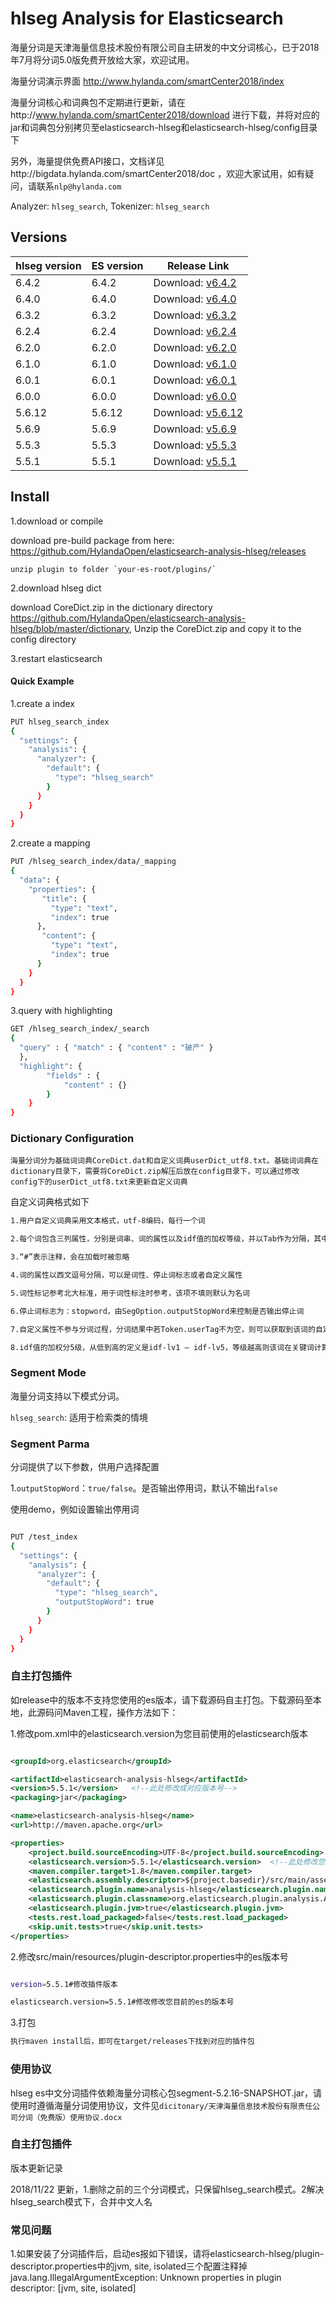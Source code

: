 hlseg Analysis for Elasticsearch
=============================

海量分词是天津海量信息技术股份有限公司自主研发的中文分词核心，已于2018年7月将分词5.0版免费开放给大家，欢迎试用。

海量分词演示界面 http://www.hylanda.com/smartCenter2018/index

海量分词核心和词典包不定期进行更新，请在http://www.hylanda.com/smartCenter2018/download 进行下载，并将对应的jar和词典包分别拷贝至elasticsearch-hlseg和elasticsearch-hlseg/config目录下

另外，海量提供免费API接口，文档详见http://bigdata.hylanda.com/smartCenter2018/doc ，欢迎大家试用，如有疑问，请联系`nlp@hylanda.com`

Analyzer: `hlseg_search`, Tokenizer: `hlseg_search`

Versions
--------

hlseg version | ES version | Release Link |
-----------|-----------|-----------
6.4.2| 6.4.2| Download: [v6.4.2](https://github.com/HylandaOpen/elasticsearch-analysis-hlseg/releases/tag/v6.4.2)
6.4.0| 6.4.0| Download: [v6.4.0](https://github.com/HylandaOpen/elasticsearch-analysis-hlseg/releases/tag/v6.4.0)
6.3.2| 6.3.2| Download: [v6.3.2](https://github.com/HylandaOpen/elasticsearch-analysis-hlseg/releases/tag/v6.3.2)
6.2.4| 6.2.4| Download: [v6.2.4](https://github.com/HylandaOpen/elasticsearch-analysis-hlseg/releases/tag/v6.2.4)
6.2.0| 6.2.0| Download: [v6.2.0](https://github.com/HylandaOpen/elasticsearch-analysis-hlseg/releases/tag/v6.2.0)
6.1.0| 6.1.0| Download: [v6.1.0](https://github.com/HylandaOpen/elasticsearch-analysis-hlseg/releases/tag/v6.1.0)
6.0.1| 6.0.1| Download: [v6.0.1](https://github.com/HylandaOpen/elasticsearch-analysis-hlseg/releases/tag/v6.0.1)
6.0.0| 6.0.0| Download: [v6.0.0](https://github.com/HylandaOpen/elasticsearch-analysis-hlseg/releases/tag/v6.0.0)
5.6.12| 5.6.12| Download: [v5.6.12](https://github.com/HylandaOpen/elasticsearch-analysis-hlseg/releases/tag/v5.6.12)
5.6.9| 5.6.9| Download: [v5.6.9](https://github.com/HylandaOpen/elasticsearch-analysis-hlseg/releases/tag/v5.6.9)
5.5.3| 5.5.3| Download: [v5.5.3](https://github.com/HylandaOpen/elasticsearch-analysis-hlseg/releases/tag/v5.5.3)
5.5.1| 5.5.1| Download: [v5.5.1](https://github.com/HylandaOpen/elasticsearch-analysis-hlseg/releases/tag/v5.5.1)

Install
-------

1.download or compile

download pre-build package from here: https://github.com/HylandaOpen/elasticsearch-analysis-hlseg/releases
    
    unzip plugin to folder `your-es-root/plugins/`

2.download hlseg dict

download CoreDict.zip in the dictionary directory https://github.com/HylandaOpen/elasticsearch-analysis-hlseg/blob/master/dictionary, Unzip the CoreDict.zip and copy it to the config directory

3.restart elasticsearch



#### Quick Example

1.create a index

```bash
PUT hlseg_search_index
{
  "settings": {
    "analysis": {
      "analyzer": {
        "default": {
          "type": "hlseg_search"
        }
      }
    }
  }
}
```

2.create a mapping

```bash
PUT /hlseg_search_index/data/_mapping
{
  "data": {
    "properties": {
       "title": {
         "type": "text",
         "index": true
      },
       "content": {
         "type": "text",
         "index": true
      }
    }
  }
}
```


3.query with highlighting

```bash
GET /hlseg_search_index/_search
{
  "query" : { "match" : { "content" : "破产" }
  },
  "highlight": {
        "fields" : {
            "content" : {}
        }
    }
}
```

### Dictionary Configuration

`海量分词分为基础词词典CoreDict.dat和自定义词典userDict_utf8.txt。基础词词典在dictionary目录下，需要将CoreDict.zip解压后放在config目录下，可以通过修改config下的userDict_utf8.txt来更新自定义词典`

自定义词典格式如下


```bash
1.用户自定义词典采用文本格式，utf-8编码，每行一个词

2.每个词包含三列属性，分别是词串、词的属性以及idf值的加权等级，并以Tab作为分隔，其中除了词串必填外，其他列可以不填，不填写则系统采用默认值

3.“#”表示注释，会在加载时被忽略

4.词的属性以西文逗号分隔，可以是词性、停止词标志或者自定义属性

5.词性标记参考北大标准，用于词性标注时参考，该项不填则默认为名词

6.停止词标志为：stopword，由SegOption.outputStopWord来控制是否输出停止词

7.自定义属性不参与分词过程，分词结果中若Token.userTag不为空，则可以获取到该词的自定义属性。

8.idf值的加权分5级，从低到高的定义是idf-lv1 — idf-lv5，等级越高则该词在关键词计算时的权重会越大，若不填写该值则系统默认是idf-lv3(中等权重）
```

### Segment Mode

海量分词支持以下模式分词。

`hlseg_search`: 适用于检索类的情境



### Segment Parma
分词提供了以下参数，供用户选择配置

1.`outputStopWord`：`true/false`。是否输出停用词，默认不输出`false`

使用demo，例如设置输出停用词

```bash

PUT /test_index
{
  "settings": {
    "analysis": {
      "analyzer": {
        "default": {
          "type": "hlseg_search",
          "outputStopWord": true
        }
      }
    }
  }
}

```

### 自主打包插件

如release中的版本不支持您使用的es版本，请下载源码自主打包。下载源码至本地，此源码问Maven工程，操作方法如下：

1.修改pom.xml中的elasticsearch.version为您目前使用的elasticsearch版本

```xml

<groupId>org.elasticsearch</groupId>

<artifactId>elasticsearch-analysis-hlseg</artifactId>
<version>5.5.1</version>   <!--此处修改成对应版本号-->
<packaging>jar</packaging>

<name>elasticsearch-analysis-hlseg</name>
<url>http://maven.apache.org</url>

<properties>
	<project.build.sourceEncoding>UTF-8</project.build.sourceEncoding>
	<elasticsearch.version>5.5.1</elasticsearch.version>  <!--此处修改您目前的es的版本号，目前只支持5.5.1以上-->
	<maven.compiler.target>1.8</maven.compiler.target>
	<elasticsearch.assembly.descriptor>${project.basedir}/src/main/assemblies/plugin.xml</elasticsearch.assembly.descriptor>
	<elasticsearch.plugin.name>analysis-hlseg</elasticsearch.plugin.name>
	<elasticsearch.plugin.classname>org.elasticsearch.plugin.analysis.AnalysiaHLSegPlugin</elasticsearch.plugin.classname>
	<elasticsearch.plugin.jvm>true</elasticsearch.plugin.jvm>
	<tests.rest.load_packaged>false</tests.rest.load_packaged>
	<skip.unit.tests>true</skip.unit.tests>
</properties>

```

2.修改src/main/resources/plugin-descriptor.properties中的es版本号

```bash

version=5.5.1#修改插件版本

elasticsearch.version=5.5.1#修改修改您目前的es的版本号

```

3.打包

```bash
执行maven install后，即可在target/releases下找到对应的插件包

```


### 使用协议

hlseg es中文分词插件依赖海量分词核心包segment-5.2.16-SNAPSHOT.jar，请使用时遵循海量分词使用协议，文件见`dicitonary/天津海量信息技术股份有限责任公司分词（免费版）使用协议.docx`


### 自主打包插件

版本更新记录


2018/11/22 更新，1.删除之前的三个分词模式，只保留hlseg_search模式。2解决hlseg_search模式下，合并中文人名


### 常见问题

1.如果安装了分词插件后，启动es报如下错误，请将elasticsearch-hlseg/plugin-descriptor.properties中的jvm, site, isolated三个配置注释掉
java.lang.IllegalArgumentException: Unknown properties in plugin descriptor: [jvm, site, isolated]
